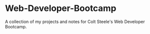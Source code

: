 # Web-Developer-Bootcamp
A collection of my projects and notes for Colt Steele's Web Developer Bootcamp. 
